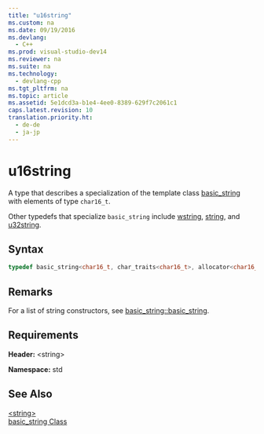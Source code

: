 ```yaml
---
title: "u16string"
ms.custom: na
ms.date: 09/19/2016
ms.devlang: 
  - C++
ms.prod: visual-studio-dev14
ms.reviewer: na
ms.suite: na
ms.technology: 
  - devlang-cpp
ms.tgt_pltfrm: na
ms.topic: article
ms.assetid: 5e1dcd3a-b1e4-4ee0-8389-629f7c2061c1
caps.latest.revision: 10
translation.priority.ht: 
  - de-de
  - ja-jp
---
```

# u16string
A type that describes a specialization of the template class [basic_string](../vs140/basic_string-Class.md) with elements of type `char16_t`.  
  
 Other typedefs that specialize `basic_string` include [wstring](../vs140/wstring.md), [string](../vs140/string--C---STL--string--.md), and [u32string](../vs140/u32string.md).  
  
## Syntax  
  
```cpp  
typedef basic_string<char16_t, char_traits<char16_t>, allocator<char16_t>> u16string;  
```  
  
## Remarks  
 For a list of string constructors, see [basic_string::basic_string](../vs140/basic_string--basic_string.md).  
  
## Requirements  
 **Header:** <string\>  
  
 **Namespace:** std  
  
## See Also  
 [<string\>](../vs140/-string-.md)   
 [basic_string Class](../vs140/basic_string-Class.md)